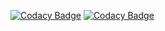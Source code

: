 [![Codacy Badge](https://app.codacy.com/project/badge/Grade/829b5703977344ba9b28d8f75545a48e)](https://www.codacy.com/gh/mu88/ShopAndEat/dashboard?utm_source=github.com&amp;utm_medium=referral&amp;utm_content=mu88/ShopAndEat&amp;utm_campaign=Badge_Grade)
[![Codacy Badge](https://app.codacy.com/project/badge/Coverage/829b5703977344ba9b28d8f75545a48e)](https://www.codacy.com/gh/mu88/ShopAndEat/dashboard?utm_source=github.com&utm_medium=referral&utm_content=mu88/ShopAndEat&utm_campaign=Badge_Coverage)